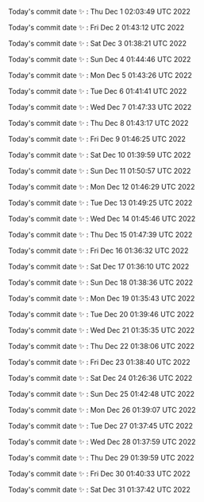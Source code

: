Today's commit date ✨ : Thu Dec 1 02:03:49 UTC 2022 

Today's commit date ✨ : Fri Dec 2 01:43:12 UTC 2022 

Today's commit date ✨ : Sat Dec 3 01:38:21 UTC 2022 

Today's commit date ✨ : Sun Dec 4 01:44:46 UTC 2022 

Today's commit date ✨ : Mon Dec 5 01:43:26 UTC 2022 

Today's commit date ✨ : Tue Dec 6 01:41:41 UTC 2022 

Today's commit date ✨ : Wed Dec 7 01:47:33 UTC 2022 

Today's commit date ✨ : Thu Dec 8 01:43:17 UTC 2022 

Today's commit date ✨ : Fri Dec 9 01:46:25 UTC 2022 

Today's commit date ✨ : Sat Dec 10 01:39:59 UTC 2022 

Today's commit date ✨ : Sun Dec 11 01:50:57 UTC 2022 

Today's commit date ✨ : Mon Dec 12 01:46:29 UTC 2022 

Today's commit date ✨ : Tue Dec 13 01:49:25 UTC 2022 

Today's commit date ✨ : Wed Dec 14 01:45:46 UTC 2022 

Today's commit date ✨ : Thu Dec 15 01:47:39 UTC 2022 

Today's commit date ✨ : Fri Dec 16 01:36:32 UTC 2022 

Today's commit date ✨ : Sat Dec 17 01:36:10 UTC 2022 

Today's commit date ✨ : Sun Dec 18 01:38:36 UTC 2022 

Today's commit date ✨ : Mon Dec 19 01:35:43 UTC 2022 

Today's commit date ✨ : Tue Dec 20 01:39:46 UTC 2022 

Today's commit date ✨ : Wed Dec 21 01:35:35 UTC 2022 

Today's commit date ✨ : Thu Dec 22 01:38:06 UTC 2022 

Today's commit date ✨ : Fri Dec 23 01:38:40 UTC 2022 

Today's commit date ✨ : Sat Dec 24 01:26:36 UTC 2022 

Today's commit date ✨ : Sun Dec 25 01:42:48 UTC 2022 

Today's commit date ✨ : Mon Dec 26 01:39:07 UTC 2022 

Today's commit date ✨ : Tue Dec 27 01:37:45 UTC 2022 

Today's commit date ✨ : Wed Dec 28 01:37:59 UTC 2022 

Today's commit date ✨ : Thu Dec 29 01:39:59 UTC 2022 

Today's commit date ✨ : Fri Dec 30 01:40:33 UTC 2022 

Today's commit date ✨ : Sat Dec 31 01:37:42 UTC 2022 

